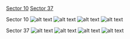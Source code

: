 [Sector 10](#sector10)
[Sector 37](#sector37)

<a name = "sector10"></a>
Sector 10
![alt text](/images/WASP-041_Sector_10/WASP-041_Sector_10_a_TimeSeries.png)
![alt text](/images/WASP-041_Sector_10/WASP-041_Sector_10_b_FoldedLightCurve.png)
![alt text](/images/WASP-041_Sector_10/WASP-041_Sector_10_b_IndividualTransitsWithFit.png)
![alt text](/images/WASP-041_Sector_10/WASP-041_Sector_10_c_TimingResiduals.png)

<a name = "sector37"></a>
Sector 37
![alt text](/images/WASP-041_Sector_37/WASP-041_Sector_37_a_TimeSeries.png)
![alt text](/images/WASP-041_Sector_37/WASP-041_Sector_37_b_FoldedLightCurve.png)
![alt text](/images/WASP-041_Sector_37/WASP-041_Sector_37_b_IndividualTransitsWithFit.png)
![alt text](/images/WASP-041_Sector_37/WASP-041_Sector_37_c_TimingResiduals.png)

